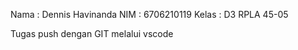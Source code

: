 Nama  : Dennis Havinanda
NIM   : 6706210119
Kelas : D3 RPLA 45-05


Tugas push dengan GIT melalui vscode
